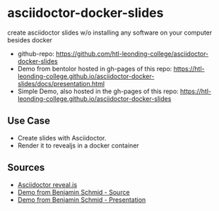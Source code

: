 # asciidoctor-docker-slides

create asciidoctor slides w/o installing any software on your computer besides docker

* github-repo: https://github.com/htl-leonding-college/asciidoctor-docker-slides
* Demo from bentolor hosted in gh-pages of this repo: https://htl-leonding-college.github.io/asciidoctor-docker-slides/docs/presentation.html
* Simple Demo, also hosted in the gh-pages of this repo: https://htl-leonding-college.github.io/asciidoctor-docker-slides


##  Use Case

* Create slides with Asciidoctor.
* Render it to revealjs in a docker container

## Sources

* [Asciidoctor reveal.js](https://asciidoctor.org/docs/asciidoctor-revealjs/)
* [Demo from Benjamin Schmid - Source](https://github.com/bentolor/java9to13)
* [Demo from Benjamin Schmid - Presentation](https://bentolor.github.io/java9to13/)
